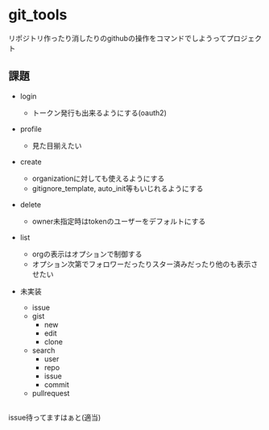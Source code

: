 # git_tools

リポジトリ作ったり消したりのgithubの操作をコマンドでしようってプロジェクト

## 課題
- login
	- トークン発行も出来るようにする(oauth2)

- profile
	- 見た目揃えたい

- create
	- organizationに対しても使えるようにする
	- gitignore_template, auto_init等もいじれるようにする

- delete
	- owner未指定時はtokenのユーザーをデフォルトにする

- list
	- orgの表示はオプションで制御する
	- オプション次第でフォロワーだったりスター済みだったり他のも表示させたい

- 未実装
	- issue
	- gist
		- new
		- edit
		- clone
	- search
		- user
		- repo
		- issue
		- commit
	- pullrequest



##
issue待ってますはぁと(適当)
